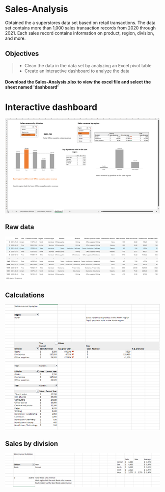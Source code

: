 ﻿# Sales-Analysis

Obtained the a superstores data set based on retail transactions. The data set contains more than 1,000 sales transaction records from 2020 through 2021. Each sales record contains information on product, region, division, and more.

## Objectives

> - Clean the data in the data set by analyzing an Excel pivot table
> - Create an interactive dashboard to analyze the data

#### Download the Sales-Analysis.xlsx to view the excel file and select the sheet named 'dashboard'

# Interactive dashboard

![dashboard](./images/dashboard.gif)

## Raw data

![raw_data](./images/raw%20data%20head.PNG)

## Calculations

![information](./images/Calculations.PNG)

## Sales by division

![sales_revenue](./images/Sales%20by%20division.PNG)
